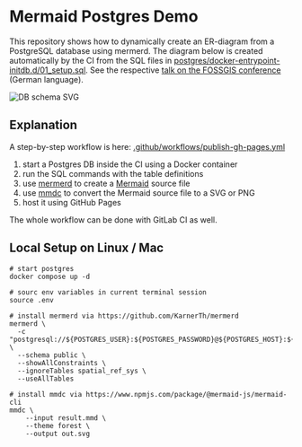 # Mermaid Postgres Demo

This repository shows how to dynamically create an ER-diagram from a PostgreSQL database using mermerd. The diagram below is created automatically by the CI from the SQL files in [postgres/docker-entrypoint-initdb.d/01_setup.sql](postgres/docker-entrypoint-initdb.d/01_setup.sql). See the respective [talk on the FOSSGIS conference](https://pretalx.com/fossgis2025/talk/H33WMC/) (German language).

![DB schema SVG](https://siticom.github.io/postgres-mermaid-demo/db-schema.svg)

## Explanation

A step-by-step workflow is here: [.github/workflows/publish-gh-pages.yml](.github/workflows/publish-gh-pages.yml)

1. start a Postgres DB inside the CI using a Docker container
2. run the SQL commands with the table definitions
3. use [mermerd](github.com/KarnerTh/mermerd) to create a [Mermaid](https://mermaid.js.org/) source file
4. use [mmdc](https://www.npmjs.com/package/@mermaid-js/mermaid-cli) to convert the Mermaid source file to a SVG or PNG
5. host it using GitHub Pages

The whole workflow can be done with GitLab CI as well.

## Local Setup on Linux / Mac

```shell
# start postgres
docker compose up -d 

# sourc env variables in current terminal session
source .env

# install mermerd via https://github.com/KarnerTh/mermerd
mermerd \
  -c "postgresql://${POSTGRES_USER}:${POSTGRES_PASSWORD}@${POSTGRES_HOST}:${POSTGRES_PORT}/${POSTGRES_DB}" \
  --schema public \
  --showAllConstraints \
  --ignoreTables spatial_ref_sys \
  --useAllTables

# install mmdc via https://www.npmjs.com/package/@mermaid-js/mermaid-cli
mmdc \
    --input result.mmd \
    --theme forest \
    --output out.svg
```
